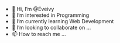 - 👋 Hi, I’m @Eveivy
- 👀 I’m interested in Programming
- 🌱 I’m currently learning Web Development
- 💞️ I’m looking to collaborate on ...
- 📫 How to reach me ...

<!---
Eveivy/Eveivy is a ✨ special ✨ repository because its `README.md` (this file) appears on your GitHub profile.
You can click the Preview link to take a look at your changes.
--->
